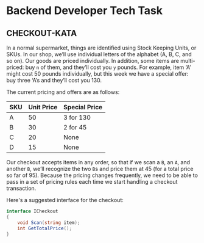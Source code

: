 # Backend Developer Tech Task

## CHECKOUT-KATA

In a normal supermarket, things are identified using Stock Keeping Units, or SKUs. In our shop, we’ll use individual letters of the alphabet (A, B, C, and so on). Our goods are priced individually. In addition, some items are multi-priced: buy `n` of them, and they’ll cost you `y` pounds. For example, item ‘A’ might cost 50 pounds individually, but this week we have a special offer: buy three ‘A’s and they’ll cost you 130.

The current pricing and offers are as follows:

| SKU | Unit Price | Special Price   |
|-----|------------|-----------------|
| A   | 50         | 3 for 130       |
| B   | 30         | 2 for 45        |
| C   | 20         | None            |
| D   | 15         | None            |

Our checkout accepts items in any order, so that if we scan a `B`, an `A`, and another `B`, we’ll recognize the two `B`s and price them at 45 (for a total price so far of 95). Because the pricing changes frequently, we need to be able to pass in a set of pricing rules each time we start handling a checkout transaction.

Here's a suggested interface for the checkout:

```csharp
interface ICheckout
{
    void Scan(string item);
    int GetTotalPrice();
}
